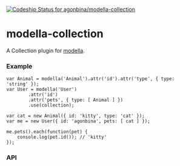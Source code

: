 [ ![Codeship Status for agonbina/modella-collection](https://www.codeship.io/projects/0688df10-180b-0132-fe58-066ba6aa23b2/status)](https://www.codeship.io/projects/34189)

# modella-collection
A Collection plugin for [modella](https://github.com/modella/modella).


### Example
```
var Animal = modella('Animal').attr('id').attr('type', { type: 'string' });
var User = modella('User')
        .attr('id')
        .attr('pets', { type: [ Animal ] })
        .use(collection);

var cat = new Animal({ id: 'kitty', type: 'cat' });
var me = new User({ id: 'agonbina', pets: [ cat ] });

me.pets().each(function(pet) {
    console.log(pet.id()); // 'kitty'
});
```
### API